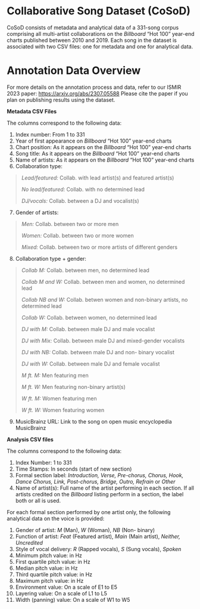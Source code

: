 # Collaborative Song Dataset (CoSoD)
CoSoD consists of metadata and analytical data of a 331-song corpus comprising all multi-artist collaborations on the _Billboard_ “Hot 100” year-end charts published between 2010 and 2019. Each song in the dataset is associated with two CSV files: one for metadata and one for analytical data. 

# Annotation Data Overview 

For more details on the annotation process and data, refer to our ISMIR 2023 paper: https://arxiv.org/abs/2307.05588 
Please cite the paper if you plan on publishing results using the dataset. 

**Metadata CSV Files**

The columns correspond to the following data:
1.	Index number: From 1 to 331
2.	Year of first appearance on _Billboard_ “Hot 100” year-end charts
3.	Chart position: As it appears on the _Billboard_ “Hot 100” year-end charts 
4.	Song title: As it appears on the _Billboard_ “Hot 100” year-end charts 
5.	Name of artists: As it appears on the _Billboard_ “Hot 100” year-end charts 
6.	Collaboration type:
    
>_Lead/featured:_ Collab. with lead artist(s) and featured artist(s)
>
>_No lead/featured:_ Collab. with no determined lead
>
>_DJ/vocals:_ Collab. between a DJ and vocalist(s) 

7.	Gender of artists:
   
>_Men:_ Collab. between two or more men
>
>_Women:_ Collab. between two or more women
>
>_Mixed:_ Collab. between two or more artists of different genders 

8.	Collaboration type + gender:
    
>_Collab M:_ Collab. between men, no determined lead
>
>_Collab M and W:_ Collab. between men and women, no determined lead
>
>_Collab NB and W:_ Collab. betwen women and non-binary artists, no determined lead
>
>_Collab W:_ Collab. between women, no determined lead
>
>_DJ with M:_ Collab. between male DJ and male vocalist
>
>_DJ with Mix:_ Collab. between male DJ and mixed-gender vocalists
>
>_DJ with NB:_ Collab. between male DJ and non- binary vocalist
>
>_DJ with W:_ Collab. between male DJ and female vocalist
>
>_M ft. M:_ Men featuring men
>
>_M ft. W:_ Men featuring non-binary artist(s)
>
>_W ft. M:_ Women featuring men
>
>_W ft. W:_ Women featuring women 

9.	MusicBrainz URL: Link to the song on open music encyclopedia MusicBrainz 




**Analysis CSV files**

The columns correspond to the following data:

1.	Index Number: 1 to 331
2.	Time Stamps: In seconds (start of new section)
3.	Formal section label: _Introduction, Verse, Pre-chorus, Chorus, Hook, Dance Chorus, Link, Post-chorus, Bridge, Outro, Refrain_ or _Other_
4.	Name of artist(s): Full name of the artist performing in each section. If all artists credited on the _Billboard_ listing perform in a section, the label both or all is used.

For each formal section performed by one artist only,  the following analytical data on the voice is provided:
1.	Gender of artist: _M_ (Man), _W_ (Woman), _NB_ (Non- binary) 
2.	Function of artist: _Feat_ (Featured artist), _Main_ (Main artist), _Neither, Uncredited_ 
3.	Style of vocal delivery: _R_ (Rapped vocals), _S_ (Sung vocals), _Spoken_ 
4.	Minimum pitch value: in Hz
5.	First quartile pitch value: in Hz
6.	Median pitch value: in Hz
7.	Third quartile pitch value: in Hz
8.	Maximum pitch value: in Hz
9.	Environment value: On a scale of E1 to E5
10.	Layering value: On a scale of L1 to L5
11.	Width (panning) value: On a scale of W1 to W5





